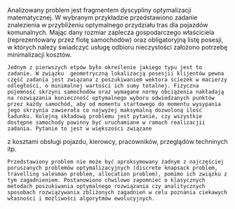 Analizowany problem jest fragmentem dyscypliny optymalizacji matematycznej. 
W wybranym przykładzie przedstawiono zadanie znalezienia w przybliżeniu optymalnego przydziału tras dla pojazdów komunalnych.
 Mając dany rozmiar zaplecza gospodarczego właściciela (reprezentowany przez flotę samochodów) oraz obligatoryjną listę posesji,
 w których należy świadczyć usługę odbioru nieczystości założono potrzebę minimalizacji kosztów.

	Jednym z pierwszych etpów było określenie jakiego typu jest to zadanie. W związku  geometryczną lokalizacją posesjii klijentów pewna część zadania jest związana z poszukiwaniem wektora ścieżek w macierzy odległości, o minimalnej wartości ich sumy totalnej. Fizyczna pojemność skrzyni samochodów oraz wymagane normy obciążenia nakładają na rozwiązania konieczność optymalnego wyboru odwiedzanych punktów przez każdy samochód, aby od momentu startowego do momentu wysypania jego skrzynia zawierała co najwyżej maksymalną dozwoloną ilość ładunku. Kolejną składową problemu jest pytanie, czy wszystkie dostępne samochody powinny być uruchamiane w ramach realizacjii zadania. Pytanie to jest w większości związane 
z kosztami obsługi pojazdu, kierowcy, pracowników, przeglądów techninych itp.
	
	Przedstawiony problem nie może być aproksymowany żadnym z najczęściej poruszanych problemów optymalizacyjnych (discrete knapsack problem, travelling salesman problem, allocation problem), pomimo ich związku z tym zagadnieniem. Postanowiono chwilowo zapomnieć o klasycznych metodach poszukiwania optymalnego rozwiązania czy analitycznych sposobach rozwiązywania zbliżonych zagadnień w celu poznania ciekawych własności i możliwości algorytmów ewolucyjnych.
